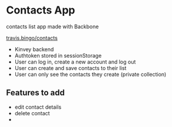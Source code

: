 # Contacts App
contacts list app made with Backbone

[travis.bingo/contacts](http://travis.bingo/congenial-broccoli/)

* Kinvey backend 
* Authtoken stored in sessionStorage
* User can log in, create a new account and log out
* User can create and save contacts to their list
* User can only see the contacts they create (private collection)

## Features to add
* edit contact details
* delete contact
* 
